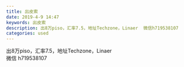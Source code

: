 ```yaml
---
title: 出皮索
date: 2019-4-9 14:47
keywords: 出皮索
description: 出8万piso，汇率7.5，地址Techzone，Linaer  微信h719538107
categories: used
---
```

<td class="t_f" id="postmessage_3439184">

出8万piso，汇率7.5，地址Techzone，Linaer   <br/>
微信 h719538107<br/>
</td>
